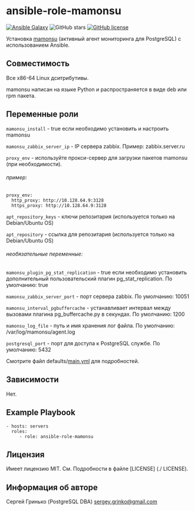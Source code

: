 # ansible-role-mamonsu

[![Ansible Galaxy](https://img.shields.io/badge/galaxy-sgrinko.mamonsu-blue)](https://galaxy.ansible.com/sgrinko/mamonsu/) ![GitHub stars](https://img.shields.io/github/stars/vitabaks/postgresql_cluster) [![GitHub license](https://img.shields.io/github/license/sgrinko/ansible-role-mamonsu)](https://github.com/sgrinko/ansible-role-mamonsu/blob/master/LICENSE)


Установка [mamonsu](https://github.com/postgrespro/mamonsu) (активный агент мониторинга для PostgreSQL) с использованием Ansible.

## Совместимость
Все x86-64 Linux дситрибутивы.

mamonsu написан на языке Python и распространяется в виде deb или rpm пакета.

## Переменные роли
`mamonsu_install` - true если необходимо установить и настроить mamonsu

`mamonsu_zabbix_server_ip` - IP сервера zabbix. Пример: zabbix.server.ru

`proxy_env` - используйте прокси-сервер для загрузки пакетов mamonsu (при необходимости).
###### пример:
```
proxy_env:
  http_proxy: http://10.128.64.9:3128
  https_proxy: http://10.128.64.9:3128
```
`apt_repository_keys` - ключи репозитария (используется только на Debian/Ubuntu OS)

`apt_repository` - ссылка для репозитария (используется только на Debian/Ubuntu OS)
###### необязательные переменные:
`mamonsu_plugin_pg_stat_replication` - true если необходимо установить дополнительный пользовательский плагин pg_stat_replication. По умолчанию: true

`mamonsu_zabbix_server_port` - порт сервера zabbix. По умолчанию: 10051

`mamonsu_interval_pgbuffercache` -  устанавливает интервал между вызовами плагина pg_buffercache.py в секундах. По умолчанию: 1200

`mamonsu_log_file` - путь и имя хранения лог файла. По умолчанию: /var/log/mamonsu/agent.log

`postgresql_port` - порт для доступа к PostgreSQL службе. По умолчанию: 5432

Смотрите файл defaults/[main.yml](./defaults/main.yml) для подробностей.

## Зависимости
Нет.

## Example Playbook
    - hosts: servers
      roles:
         - role: ansible-role-mamonsu

## Лицензия
Имеет лицензию MIT. См. Подробности в файле [LICENSE] (./ LICENSE).

## Информация об авторе
Сергей Гринько (PostgreSQL DBA) sergey.grinko@gmail.com
